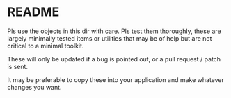 README
======

Pls use the objects in this dir with care. 
Pls test them thoroughly, these are largely minimally tested
items or utilities that may be of help but are not critical to
a minimal toolkit. 

These will only be updated if a bug is pointed out, or a pull request / patch is sent.


It may be preferable to copy these into your application and make whatever changes you want.
